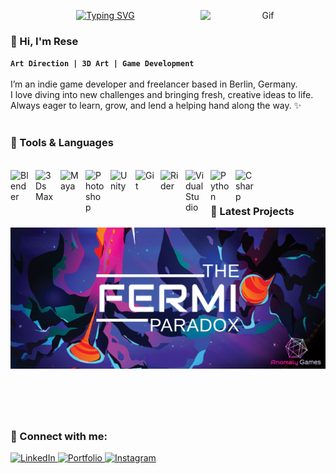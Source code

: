 <!-- Typewriter -->
<!-- https://github.com/DenverCoder1/readme-typing-svg -- for typwriter text -->
<p align="center">
  <a href="https://git.io/typing-svg"><img src="https://readme-typing-svg.demolab.com?font=monserat&weight=500&size=25&duration=4000&pause=1005&color=CD14BC&center=true&vCenter=true&width=435&lines=Welcome;lets+push+things+forward" alt="Typing SVG" /></a>

<!-- GIF -->
<!-- https://www.3dgifmaker.com/Glitch -- create gifs -->
<!-- https://github.com/Anmol-Baranwal/Cool-GIFs-For-GitHub -- for implementing gifs -->
<img align="right" alt="Gif" src="https://github.com/picmansmodel/picmansmodel/blob/main/FlipPhone.gif?raw=true" width="200" />



<!-- Emojis -->
<!-- https://gist.github.com/rxaviers/7360908 -- for emoji images -->

<!-- SYNTAX -->
<!-- https://github.com/darsaveli/Readme-Markdown-Syntax -- for syntax -->
<!-- https://docs.github.com/en/get-started/writing-on-github/getting-started-with-writing-and-formatting-on-github/basic-writing-and-formatting-syntax -- for syntax -->

### :octopus: Hi, I'm Rese 

**`Art Direction | 3D Art | Game Development`**
<br />
<br />
I’m an indie game developer and freelancer based in Berlin, Germany. 
<br />
I love diving into new challenges and bringing fresh, creative ideas to life.
<br />
Always eager to learn, grow, and lend a helping hand along the way. :sparkles:
<br />
<br />


### 🧰 Tools & Languages

<br />
<!-- Icons -->
<!-- https://devicon.dev/ -- for SVG images -->

<img align="left" alt="Blender" width="30px" style="padding-right:10px;" src="https://cdn.jsdelivr.net/gh/devicons/devicon@latest/icons/blender/blender-original.svg" />          
<img align="left" alt="3Ds Max" width="30px" style="padding-right:10px;" src="https://cdn.jsdelivr.net/gh/devicons/devicon@latest/icons/threedsmax/threedsmax-original.svg" />
<img align="left" alt="Maya" width="30px" style="padding-right:10px;" src="https://cdn.jsdelivr.net/gh/devicons/devicon@latest/icons/maya/maya-original.svg" />
<img align="left" alt="Photoshop" width="30px" style="padding-right:10px;" src="https://cdn.jsdelivr.net/gh/devicons/devicon@latest/icons/photoshop/photoshop-original.svg" />
<img align="left" alt="Unity" width="30px" style="padding-right:10px;" src="https://cdn.jsdelivr.net/gh/devicons/devicon@latest/icons/unity/unity-original.svg" />
<img align="left" alt="Git" width="30px" style="padding-right:10px;" src="https://cdn.jsdelivr.net/gh/devicons/devicon/icons/git/git-original.svg" />
<img align="left" alt="Rider" width="30px" style="padding-right:10px;" src="https://cdn.jsdelivr.net/gh/devicons/devicon@latest/icons/rider/rider-original.svg" />
<img align="left" alt="VidualStudio" width="30px" style="padding-right:10px;" src="https://cdn.jsdelivr.net/gh/devicons/devicon@latest/icons/visualstudio/visualstudio-original.svg" />
<img align="left" alt="Python" width="30px" style="padding-right:10px;" src="https://cdn.jsdelivr.net/gh/devicons/devicon/icons/python/python-plain.svg" />
<img align="left" alt="Csharp" width="30px" style="padding-right:10px;" src="https://cdn.jsdelivr.net/gh/devicons/devicon@latest/icons/csharp/csharp-original.svg" />
<br />

#

### :purple_heart: Latest Projects

  <!-- Fermi Paradox -->
<p align="center">
  <!-- Image -->
  <a href="https://fermi-paradox.com/">
    <img src="https://github.com/picmansmodel/picmansmodel/blob/main/FermiHeaderBbackground.PNG" /></a>
<br />

#

  <!-- Bloddletter -->
<p align="center">
  <!-- Gif -->
  <a href="https://www.artstation.com/embed/82294664">
    <script src="https://unpkg.com/@lottiefiles/lottie-player@1/dist/lottie-player.js"></script>
    <lottie-player src="https://github.com/picmansmodel/picmansmodel/blob/main/Bloodletter-moshed-07-05-17-02-08-835.mp4.lottie.json"  background="transparent"  speed="1"  loop  autoplay></lottie-player></a>
<br />



#

###  :pizza: Connect with me:

<!-- BADGES -->
<!-- https://shields.io/badges -- for Badge images -->
<p align="left">
  <a href="https://www.linkedin.com/in/theresaschlag/">
    <img alt="LinkedIn" src="https://img.shields.io/badge/%20LinkedIn%20-CD14BC" /> 
  <a href="https://theresa-schlag.com/">
    <img alt="Portfolio" src="https://img.shields.io/badge/%20Portfolio%20-CD14BC" /> 
  <a href="https://www.instagram.com/picmansmodel/">
    <img alt="Instagram" src="https://img.shields.io/badge/%20Instagram%20-CD14BC" />   
</p>
